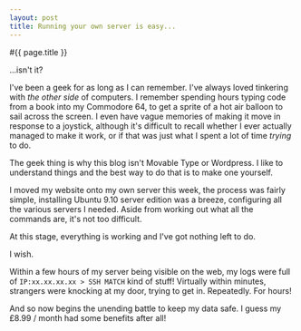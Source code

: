 ```yaml
---
layout: post
title: Running your own server is easy...
---
```


#{{ page.title }}

...isn't it?

I've been a geek for as long as I can remember. I've always loved tinkering with *the other side* of computers. I remember spending hours typing code from a book into my Commodore 64, to get a sprite of a hot air balloon to sail across the screen. I even have vague memories of making it move in response to a joystick, although it's difficult to recall whether I ever actually managed to make it work, or if that was just what I spent a lot of time *trying* to do.

The geek thing is why this blog isn't Movable Type or Wordpress. I like to understand things and the best way to do that is to make one yourself.

I moved my website onto my own server this week, the process was fairly simple, installing Ubuntu 9.10 server edition was a breeze, configuring all the various servers I needed. Aside from working out what all the commands are, it's not too difficult.

At this stage, everything is working and I've got nothing left to do.

I wish.

Within a few hours of my server being visible on the web, my logs were full of `IP:xx.xx.xx.xx > SSH MATCH` kind of stuff! Virtually within minutes, strangers were knocking at my door, trying to get in. Repeatedly. For hours!

And so now begins the unending battle to keep my data safe. I guess my £8.99 / month had some benefits after all!